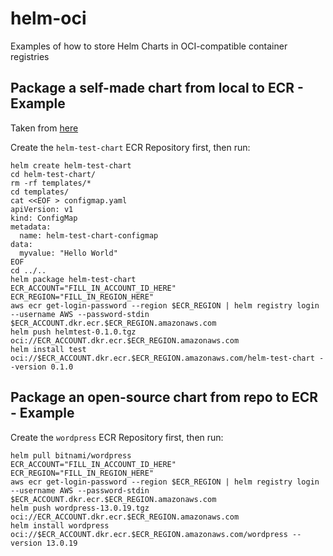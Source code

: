 # helm-oci

Examples of how to store Helm Charts in OCI-compatible container registries

## Package a self-made chart from local to ECR - Example

Taken from [here](https://docs.aws.amazon.com/AmazonECR/latest/userguide/push-oci-artifact.html)

Create the `helm-test-chart` ECR Repository first, then run:

```
helm create helm-test-chart
cd helm-test-chart/
rm -rf templates/*
cd templates/
cat <<EOF > configmap.yaml
apiVersion: v1
kind: ConfigMap
metadata:
  name: helm-test-chart-configmap
data:
  myvalue: "Hello World"
EOF
cd ../..
helm package helm-test-chart
ECR_ACCOUNT="FILL_IN_ACCOUNT_ID_HERE"
ECR_REGION="FILL_IN_REGION_HERE"
aws ecr get-login-password --region $ECR_REGION | helm registry login --username AWS --password-stdin $ECR_ACCOUNT.dkr.ecr.$ECR_REGION.amazonaws.com
helm push helmtest-0.1.0.tgz oci://ECR_ACCOUNT.dkr.ecr.$ECR_REGION.amazonaws.com
helm install test oci://$ECR_ACCOUNT.dkr.ecr.$ECR_REGION.amazonaws.com/helm-test-chart --version 0.1.0
```

## Package an open-source chart from repo to ECR - Example

Create the `wordpress` ECR Repository first, then run:

```
helm pull bitnami/wordpress
ECR_ACCOUNT="FILL_IN_ACCOUNT_ID_HERE"
ECR_REGION="FILL_IN_REGION_HERE"
aws ecr get-login-password --region $ECR_REGION | helm registry login --username AWS --password-stdin $ECR_ACCOUNT.dkr.ecr.$ECR_REGION.amazonaws.com
helm push wordpress-13.0.19.tgz oci://ECR_ACCOUNT.dkr.ecr.$ECR_REGION.amazonaws.com
helm install wordpress oci://$ECR_ACCOUNT.dkr.ecr.$ECR_REGION.amazonaws.com/wordpress --version 13.0.19
```
